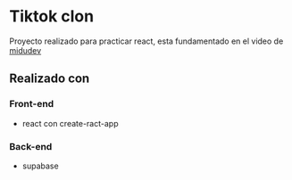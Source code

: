 # Tiktok clon

Proyecto realizado para practicar react, esta fundamentado en el video de [midudev](https://www.youtube.com/watch?v=cf4UnP7B-vo&t=4518s&ab_channel=midudev)

## Realizado con
### Front-end
- react con create-ract-app
### Back-end
- supabase


